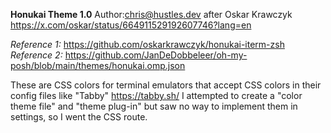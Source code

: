 __Honukai Theme 1.0__
Author:chris@hustles.dev after Oskar Krawczyk https://x.com/oskar/status/664911529192607746?lang=en

*Reference 1:* https://github.com/oskarkrawczyk/honukai-iterm-zsh  
*Reference 2:* https://github.com/JanDeDobbeleer/oh-my-posh/blob/main/themes/honukai.omp.json

These are CSS colors for terminal emulators that accept CSS colors in their config files like "Tabby" https://tabby.sh/
I attempted to create a "color theme file" and "theme plug-in" but saw no way to implement them in settings, so I went the CSS route.
